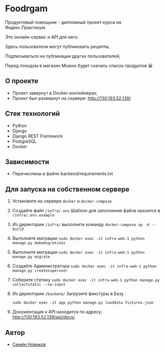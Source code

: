 # Foodrgam

 Продуктовый помощник - дипломный проект курса на Яндекс.Практикум.

 Это онлайн-сервис и API для него. 

 Здесь пользователи могут публиковать рецепты,

 Подписываться на публикации других пользователей,

 Перед походом в магазин Можно будет скачать список продуктов :grinning:

## О проекте 

- Проект завернут в Docker-контейнерах;
- Проект был развернут на сервере: <http://130.193.52.139/>
  
## Стек технологий
- Python
- Django
- Django REST Framework
- PostgreSQL
- Docker

## Зависимости
- Перечислены в файле backend/requirements.txt


## Для запуска на собственном сервере

1. Установите на сервере `docker` и `docker-compose`
2. Создайте файл `/infra/.env` Шаблон для заполнения файла нахоится в `/infra/.env.example`
3. Из директории `/infra/` выполните команду `docker-compose up -d --build`
5. Выполните миграции `sudo docker exec -it infra-web-1 python manage.py makemigrations`
6. Выполните миграции `sudo docker exec -it infra-web-1 python manage.py migrate`
6. Создайте Администратора `sudo docker exec -it infra-web-1 python manage.py createsuperuser`
7. Соберите статику `sudo docker exec -it infra-web-1 python manage.py collectstatic --no-input`
8. Из директории `/backend/` Загрузите фикстуры в Базу 

    `sudo docker exec -it app python manage.py loaddata fixtures.json`
8. Документация к API находится по адресу: <http://130.193.52.139/api/docs/>.

## Автор

- [Семён Новиков](https://github.com/Duckin1) 
